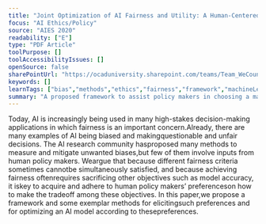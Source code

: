 ```yaml
---
title: "Joint Optimization of AI Fairness and Utility: A Human-Centered Approach"
focus: "AI Ethics/Policy"
source: "AIES 2020"
readability: ["E"]
type: "PDF Article"
toolPurpose: []
toolAccessibilityIssues: []
openSource: false
sharePointUrl: "https://ocaduniversity.sharepoint.com/teams/Team_WeCount/Shared%20Documents/Resources%20and%20Tools/Literature%20(curated)/Joint%20Optimization%20of%20AI%20Fairness%20and%20Utility-%20A%20Human-Centered%20Approach.pdf"
keywords: []
learnTags: ["bias","methods","ethics","fairness","framework","machineLearning","solution"]
summary: "A proposed framework to assist policy makers in choosing a machine learning model that maximizes fairness within the constraints of the policy. "
---
```

Today, AI is increasingly being used in many high-stakes decision-making applications in which fairness is an important concern.Already, there are many examples of AI being biased and makingquestionable and unfair decisions. The AI research community hasproposed many methods to measure and mitigate unwanted biases,but few of them involve inputs from human policy makers. Weargue that because different fairness criteria sometimes cannotbe simultaneously satisfied, and because achieving fairness oftenrequires sacrificing other objectives such as model accuracy, it iskey to acquire and adhere to human policy makers’ preferenceson how to make the tradeoff among these objectives. In this paper,we propose a framework and some exemplar methods for elicitingsuch preferences and for optimizing an AI model according to thesepreferences.
